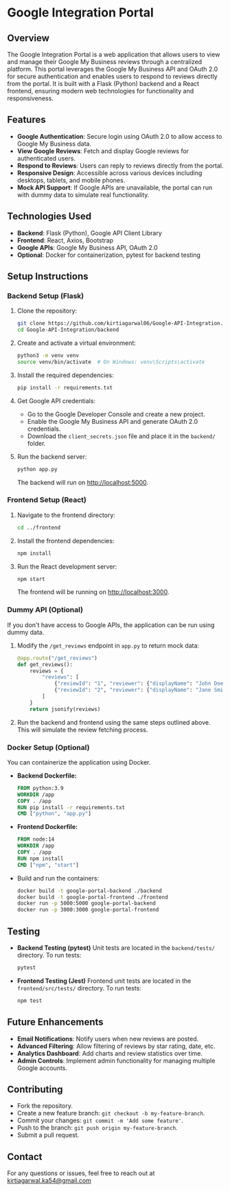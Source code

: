 # Google Integration Portal

## Overview

The Google Integration Portal is a web application that allows users to view and manage their Google My Business reviews through a centralized platform. This portal leverages the Google My Business API and OAuth 2.0 for secure authentication and enables users to respond to reviews directly from the portal. It is built with a Flask (Python) backend and a React frontend, ensuring modern web technologies for functionality and responsiveness.

## Features

- **Google Authentication**: Secure login using OAuth 2.0 to allow access to Google My Business data.
- **View Google Reviews**: Fetch and display Google reviews for authenticated users.
- **Respond to Reviews**: Users can reply to reviews directly from the portal.
- **Responsive Design**: Accessible across various devices including desktops, tablets, and mobile phones.
- **Mock API Support**: If Google APIs are unavailable, the portal can run with dummy data to simulate real functionality.

## Technologies Used

- **Backend**: Flask (Python), Google API Client Library
- **Frontend**: React, Axios, Bootstrap
- **Google APIs**: Google My Business API, OAuth 2.0
- **Optional**: Docker for containerization, pytest for backend testing


## Setup Instructions

### Backend Setup (Flask)

1. Clone the repository:

    ```bash
    git clone https://github.com/kirtiagarwal06/Google-API-Integration.git
    cd Google-API-Integration/backend
    ```

2. Create and activate a virtual environment:

    ```bash
    python3 -m venv venv
    source venv/bin/activate  # On Windows: venv\Scripts\activate
    ```

3. Install the required dependencies:

    ```bash
    pip install -r requirements.txt
    ```

4. Get Google API credentials:
    - Go to the Google Developer Console and create a new project.
    - Enable the Google My Business API and generate OAuth 2.0 credentials.
    - Download the `client_secrets.json` file and place it in the `backend/` folder.

5. Run the backend server:

    ```bash
    python app.py
    ```

    The backend will run on [http://localhost:5000](http://localhost:5000).

### Frontend Setup (React)

1. Navigate to the frontend directory:

    ```bash
    cd ../frontend
    ```

2. Install the frontend dependencies:

    ```bash
    npm install
    ```

3. Run the React development server:

    ```bash
    npm start
    ```

    The frontend will be running on [http://localhost:3000](http://localhost:3000).

### Dummy API (Optional)

If you don't have access to Google APIs, the application can be run using dummy data.

1. Modify the `/get_reviews` endpoint in `app.py` to return mock data:

    ```python
    @app.route("/get_reviews")
    def get_reviews():
        reviews = {
            "reviews": [
                {"reviewId": "1", "reviewer": {"displayName": "John Doe"}, "comment": "Great service!", "starRating": 5},
                {"reviewId": "2", "reviewer": {"displayName": "Jane Smith"}, "comment": "Good experience", "starRating": 4},
            ]
        }
        return jsonify(reviews)
    ```

2. Run the backend and frontend using the same steps outlined above. This will simulate the review fetching process.

### Docker Setup (Optional)

You can containerize the application using Docker.

- **Backend Dockerfile:**

    ```dockerfile
    FROM python:3.9
    WORKDIR /app
    COPY . /app
    RUN pip install -r requirements.txt
    CMD ["python", "app.py"]
    ```

- **Frontend Dockerfile:**

    ```dockerfile
    FROM node:14
    WORKDIR /app
    COPY . /app
    RUN npm install
    CMD ["npm", "start"]
    ```

- Build and run the containers:

    ```bash
    docker build -t google-portal-backend ./backend
    docker build -t google-portal-frontend ./frontend
    docker run -p 5000:5000 google-portal-backend
    docker run -p 3000:3000 google-portal-frontend
    ```

## Testing

- **Backend Testing (pytest)**
  Unit tests are located in the `backend/tests/` directory.
  To run tests:

    ```bash
    pytest
    ```

- **Frontend Testing (Jest)**
  Frontend unit tests are located in the `frontend/src/tests/` directory.
  To run tests:

    ```bash
    npm test
    ```

## Future Enhancements

- **Email Notifications**: Notify users when new reviews are posted.
- **Advanced Filtering**: Allow filtering of reviews by star rating, date, etc.
- **Analytics Dashboard**: Add charts and review statistics over time.
- **Admin Controls**: Implement admin functionality for managing multiple Google accounts.

## Contributing

- Fork the repository.
- Create a new feature branch: `git checkout -b my-feature-branch`.
- Commit your changes: `git commit -m 'Add some feature'`.
- Push to the branch: `git push origin my-feature-branch`.
- Submit a pull request.


## Contact

For any questions or issues, feel free to reach out at kirtiagarwal.ka54@gmail.com

